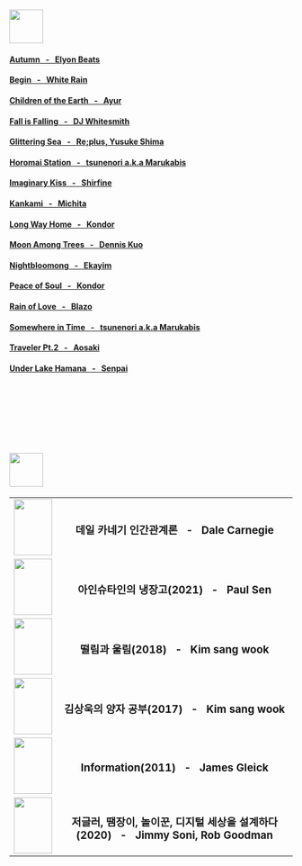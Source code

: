 # <img height="60px" src="https://img.shields.io/badge/My_Favorite_Music_List-FF0000?style=for-the-badge&logo=youtubemusic&logoColor=white" />
#### [Autumn &nbsp; - &nbsp; Elyon Beats](https://www.youtube.com/watch?v=zR1bwLZXvX8&ab_channel=ElyonBeats-Topic)
#### [Begin &nbsp; - &nbsp; White Rain](https://www.youtube.com/watch?v=kKpucEMRfbQ&ab_channel=WhiteRain-Topic)
#### [Children of the Earth &nbsp; - &nbsp; Ayur](https://www.youtube.com/watch?v=7PKDiWU2WHY&ab_channel=loveitrabbit)
#### [Fall is Falling &nbsp; - &nbsp; DJ Whitesmith](https://www.youtube.com/watch?v=wPhKDM-E8K4&ab_channel=suchagreatname)
#### [Glittering Sea &nbsp; - &nbsp; Re;plus, Yusuke Shima](https://www.youtube.com/watch?v=SJUF-_qM640&ab_channel=re%3Aplus%C3%97YusukeShima-Topic)
#### [Horomai Station &nbsp; - &nbsp; tsunenori a.k.a Marukabis](https://www.youtube.com/watch?v=tbbr49lGrHw&ab_channel=Tsunenori)
#### [Imaginary Kiss &nbsp; - &nbsp; Shirfine](https://www.youtube.com/watch?v=jRQBXmkLVaY&ab_channel=Shirfine-Topic)
#### [Kankami &nbsp; - &nbsp; Michita](https://www.youtube.com/watch?v=3b326vPOx5I&ab_channel=MICHITA-Topic)
#### [Long Way Home &nbsp; - &nbsp; Kondor](https://kondormusica.bandcamp.com/track/long-way-home)
#### [Moon Among Trees &nbsp; - &nbsp; Dennis Kuo](https://www.youtube.com/watch?v=j2TIbi7uNGk&ab_channel=DennisKuo-Topic)
#### [Nightbloomong &nbsp; - &nbsp; Ekayim](https://www.youtube.com/watch?v=_eeKGVHbjIs&ab_channel=Ekayim-Topic)
#### [Peace of Soul &nbsp; - &nbsp; Kondor](https://www.youtube.com/watch?v=WN3VHkUFuwU&ab_channel=Kondor-Topic)
#### [Rain of Love &nbsp; - &nbsp; Blazo](https://www.youtube.com/watch?v=Cfoj4nEWHEE&ab_channel=RobotYoshimis)
#### [Somewhere in Time &nbsp; - &nbsp; tsunenori a.k.a Marukabis](https://soundcloud.com/tsunenori/somewhere-in-time)
#### [Traveler Pt.2 &nbsp; - &nbsp; Aosaki](https://www.youtube.com/watch?v=SsC-KIog0og&ab_channel=Aosaki-Topic)
#### [Under Lake Hamana &nbsp; - &nbsp; Senpai](https://www.youtube.com/watch?v=C94lR2QNNns&ab_channel=MikeHaye)


<br /><br /><br /><br /><br />
# <img height="60px" src="https://img.shields.io/badge/Interest_Book_List-3884FF?style=for-the-badge&logo=gitbook&logoColor=white" />
<table>
    <tr>
        <td>
            <img width="68px" height="100px" src="https://image.yes24.com/goods/113791226/XL" />
        </td>
        <td align="center"><h3>데일 카네기 인간관계론 &nbsp; - &nbsp; Dale Carnegie</td>
    </tr>
    <tr>
        <td>
            <img width="68px" height="100px" src="https://image.yes24.com/goods/103752175/s" />
        </td>
        <td align="center"><h3>아인슈타인의 냉장고(2021) &nbsp; - &nbsp; Paul Sen</td>
    </tr>
    <tr>
        <td>
            <img width="68px" height="100px" src="https://image.yes24.com/goods/66322614/s" />
        </td>
        <td align="center"><h3>떨림과 울림(2018)  &nbsp; - &nbsp;  Kim sang wook</td>
    </tr>
    <tr>
        <td>
            <img width="68px" height="100px" src="https://image.yes24.com/goods/57569808/s" />
        </td>
        <td align="center"><h3>김상욱의 양자 공부(2017)  &nbsp; - &nbsp;  Kim sang wook</td>
    </tr>
    <tr>
        <td>
            <img width="68px" height="100px" src="http://image.yes24.com/momo/TopCate1045/MidCate008/104477542.jpg" />
        </td>
        <td align="center"><h3>Information(2011)  &nbsp; - &nbsp;  James Gleick</td>
    </tr>
    <tr>
        <td>
            <img width="68px" height="100px" src="http://image.yes24.com/goods/89230174/s" />
        </td>
        <td align="center"><h3>저글러, 땜장이, 놀이꾼, 디지털 세상을 설계하다(2020)  &nbsp; - &nbsp;  Jimmy Soni, Rob Goodman</td>
    </tr>
</table> 
 
